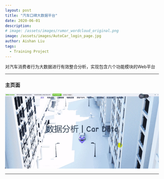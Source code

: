 ```yaml
---
layout: post
title: "汽车口碑大数据平台"
date: 2020-06-01
description: 
# image: /assets/images/rumor_wordcloud_original.png
image: /assets/images/AutoCar_login_page.jpg
author: Aishan Liu
tags:
  - Training Project
---
```

对汽车消费者行为大数据进行有效整合分析，实现包含六个功能模块的Web平台

---

### 主页面
![Homepage](/assets/images/AutoCar_index_page.jpg)

*****
